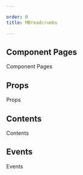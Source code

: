 ```yaml
---

order: 0
title: MBreadcrumbs

---
```

 
## Component Pages
 
Component Pages
 
## Props
 
Props
 
## Contents
 
Contents
 
## Events
 
Events
 
